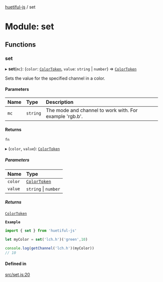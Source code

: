[huetiful-js](../README.md) / set

# Module: set

## Functions

### set

▸ **set**(`mc`): (`color`: [`ColorToken`](alpha.md#colortoken), `value`: `string` \| `number`) => [`ColorToken`](alpha.md#colortoken)

Sets the value for the specified channel in a color.

#### Parameters

| Name | Type | Description |
| :------ | :------ | :------ |
| `mc` | `string` | The mode and channel to work with. For example 'rgb.b'. |

#### Returns

`fn`

▸ (`color`, `value`): [`ColorToken`](alpha.md#colortoken)

##### Parameters

| Name | Type |
| :------ | :------ |
| `color` | [`ColorToken`](alpha.md#colortoken) |
| `value` | `string` \| `number` |

##### Returns

[`ColorToken`](alpha.md#colortoken)

**`Example`**

```ts
import { set } from 'huetiful-js'

let myColor = set('lch.h')('green',10)

console.log(getChannel('lch.h')(myColor))
// 10
```

#### Defined in

[src/set.js:20](https://github.com/prjctimg/huetiful/blob/ed00af0/src/set.js#L20)
